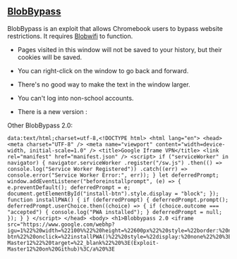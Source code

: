 ## [BlobBypass](https://blobbypass.pages.dev/)
BlobBypass is an exploit that allows Chromebook users to bypass website restrictions. It requires [Blobwifi](https://sites.google.com/view/edu-blobe/apps/blobwifi) to function.

- Pages visited in this window will not be saved to your history, but their cookies will be saved.
- You can right-click on the window to go back and forward.
- There's no good way to make the text in the window larger.
- You can't log into non-school accounts.

- There is a new version :

Other BlobBypass 2.0:

```
data:text/html;charset=utf-8,<!DOCTYPE html> <html lang="en"> <head> <meta charset="UTF-8" /> <meta name="viewport" content="width=device-width, initial-scale=1.0" /> <title>Google Iframe VPN</title> <link rel="manifest" href="manifest.json" /> <script> if ("serviceWorker" in navigator) { navigator.serviceWorker .register("/sw.js") .then(() => console.log("Service Worker Registered")) .catch((err) => console.error("Service Worker Error:", err)); } let deferredPrompt; window.addEventListener("beforeinstallprompt", (e) => { e.preventDefault(); deferredPrompt = e; document.getElementById("install-btn").style.display = "block"; }); function installPWA() { if (deferredPrompt) { deferredPrompt.prompt(); deferredPrompt.userChoice.then((choice) => { if (choice.outcome === "accepted") { console.log("PWA installed"); } deferredPrompt = null; }); } } </script> </head> <body> <h1>Blobbypass 2.0 <iframe src="https://www.google.com/webhp?igu=1%22%20width=%22100%%22%20height=%22600px%22%20style=%22border:%20none%22%20%3E%3C/iframe%3E%20%3Cbutton%20id=%22install-btn%22%20onclick=%22installPWA()%22%20style=%22display:%20none%22%20%3E%3C/button%3E%20%3C/body%3E%20%3C/html%3E%20Install%20Button%20and%20Unblocked%20iframe%20made%20by%20Viaan%20Gothivrekar%20%3Ca%20href=%22https://github.com/Exploit-Master12%22%20target=%22_blank%22%20%3E(Exploit-Master12%20on%20Github)%3C/a%20%3E
